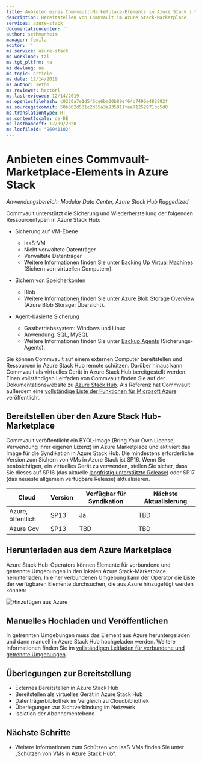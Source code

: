```yaml
---
title: Anbieten eines Commvault-Marketplace-Elements in Azure Stack | Microsoft-Dokumentation
description: Bereitstellen von Commvault im Azure Stack-Marketplace
services: azure-stack
documentationcenter: ''
author: sethmanheim
manager: femila
editor: ''
ms.service: azure-stack
ms.workload: tzl
ms.tgt_pltfrm: na
ms.devlang: na
ms.topic: article
ms.date: 12/14/2019
ms.author: sethm
ms.reviewer: hectorl
ms.lastreviewed: 12/14/2019
ms.openlocfilehash: c0220a7e1d5f6de6ba00b89ef64c7496e482992f
ms.sourcegitcommit: 50b362d531c2d35a3a935811fee71252971bd5d8
ms.translationtype: HT
ms.contentlocale: de-DE
ms.lasthandoff: 12/09/2020
ms.locfileid: "96941102"
---
```

# <a name="offer-commvault-marketplace-item-in-azure-stack"></a>Anbieten eines Commvault-Marketplace-Elements in Azure Stack

*Anwendungsbereich: Modular Data Center, Azure Stack Hub Ruggedized*

Commvault unterstützt die Sicherung und Wiederherstellung der folgenden Ressourcentypen in Azure Stack Hub:

- Sicherung auf VM-Ebene
  - IaaS-VM
  - Nicht verwaltete Datenträger
  - Verwaltete Datenträger
  - Weitere Informationen finden Sie unter [Backing Up Virtual Machines](https://documentation.commvault.com/commvault/v11/article?p=86503.htm) (Sichern von virtuellen Computern).

- Sichern von Speicherkonten
  - Blob
  - Weitere Informationen finden Sie unter [Azure Blob Storage Overview](https://documentation.commvault.com/commvault/v11/article?p=30063.htm) (Azure Blob Storage: Übersicht).

- Agent-basierte Sicherung
  - Gastbetriebssystem: Windows und Linux
  - Anwendung: SQL, MySQL
  - Weitere Informationen finden Sie unter [Backup Agents](https://documentation.commvault.com/commvault/v11/article?p=14333.htm) (Sicherungs-Agents).

Sie können Commvault auf einem externen Computer bereitstellen und Ressourcen in Azure Stack Hub remote schützen. Darüber hinaus kann Commvault als virtuelles Gerät in Azure Stack Hub bereitgestellt werden. Einen vollständigen Leitfaden von Commvault finden Sie auf der Dokumentationswebsite zu [Azure Stack Hub](https://documentation.commvault.com/commvault/v11/article?p=86486.htm). Als Referenz hat Commvault außerdem eine [vollständige Liste der Funktionen für Microsoft Azure](https://documentation.commvault.com/commvault/v11/article?p=109795_1.htm) veröffentlicht.

## <a name="deploy-from-azure-stack-hub-marketplace"></a>Bereitstellen über den Azure Stack Hub-Marketplace

Commvault veröffentlicht ein BYOL-Image (Bring Your Own License, Verwendung Ihrer eigenen Lizenz) im Azure Marketplace und aktiviert das Image für die Syndikation in Azure Stack Hub. Die mindestens erforderliche Version zum Sichern von VMs in Azure Stack ist SP16. Wenn Sie beabsichtigen, ein virtuelles Gerät zu verwenden, stellen Sie sicher, dass Sie dieses auf SP16 (das aktuelle [langfristig unterstützte Release](https://documentation.commvault.com/commvault/v11/article?p=2617.htm)) oder SP17 (das neueste allgemein verfügbare Release) aktualisieren.

| Cloud        | Version | Verfügbar für Syndikation | Nächste Aktualisierung |
|--------------|---------|---------------------------|-------------|
| Azure, öffentlich | SP13    | Ja                       | TBD         |
| Azure Gov    | SP13    | TBD                       | TBD         |

## <a name="download-from-azure-marketplace"></a>Herunterladen aus dem Azure Marketplace

Azure Stack Hub-Operators können Elemente für verbundene und getrennte Umgebungen in den lokalen Azure Stack-Marketplace herunterladen. In einer verbundenen Umgebung kann der Operator die Liste der verfügbaren Elemente durchsuchen, die aus Azure hinzugefügt werden können:

![Hinzufügen aus Azure](media/azure-stack-commvault-offer-tzl/add-from-azure.png)

## <a name="upload-and-publish-manually"></a>Manuelles Hochladen und Veröffentlichen

In getrennten Umgebungen muss das Element aus Azure heruntergeladen und dann manuell in Azure Stack Hub hochgeladen werden. Weitere Informationen finden Sie im [vollständigen Leitfaden für verbundene und getrennte Umgebungen](../../operator/azure-stack-download-azure-marketplace-item.md).

## <a name="deployment-considerations"></a>Überlegungen zur Bereitstellung

- Externes Bereitstellen in Azure Stack Hub
- Bereitstellen als virtuelles Gerät in Azure Stack Hub
- Datenträgerbibliothek im Vergleich zu Cloudbibliothek
- Überlegungen zur Sichtverbindung im Netzwerk
- Isolation der Abonnementebene

## <a name="next-steps"></a>Nächste Schritte

- Weitere Informationen zum Schützen von IaaS-VMs finden Sie unter „Schützen von VMs in Azure Stack Hub“.
